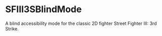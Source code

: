 # SFIII3SBlindMode
A blind accessibility mode for the classic 2D fighter Street Fighter III: 3rd Strike.
